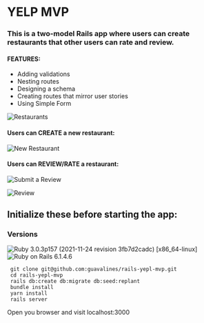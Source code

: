 # YELP MVP
### This is a two-model Rails app where users can create restaurants that other users can rate and review.

#### FEATURES:
- Adding validations
- Nesting routes
- Designing a schema
- Creating routes that mirror user stories
- Using Simple Form

![Restaurants](https://user-images.githubusercontent.com/100665876/210531433-3b4c5fad-339e-4584-be08-7dca989ec1f9.jpeg)

#### Users can CREATE a new restaurant:

![New Restaurant](https://user-images.githubusercontent.com/100665876/210531869-83d74af6-e998-4f4c-a4cb-d361f2ac08df.jpeg)

#### Users can REVIEW/RATE a restaurant:

![Submit a Review](https://user-images.githubusercontent.com/100665876/210531951-41c748be-1fa0-4a7b-b57a-c3499c7a4f3c.jpeg)

![Review](https://user-images.githubusercontent.com/100665876/210532019-6d5e4385-b4fb-4446-82d1-3d55c01a71a6.jpeg)


## Initialize these before starting the app:

### Versions


![Ruby](https://img.shields.io/badge/Ruby-CC342D?style=for-the-badge&logo=ruby&logoColor=white) 3.0.3p157 (2021-11-24 revision 3fb7d2cadc) [x86_64-linux]
![Ruby on Rails](https://img.shields.io/badge/Ruby_on_Rails-CC0000?style=for-the-badge&logo=ruby-on-rails&logoColor=white) 6.1.4.6

```
 git clone git@github.com:guavalines/rails-yepl-mvp.git
 cd rails-yepl-mvp
 rails db:create db:migrate db:seed:replant
 bundle install
 yarn install
 rails server
 ```
 
 Open you browser and visit localhost:3000
